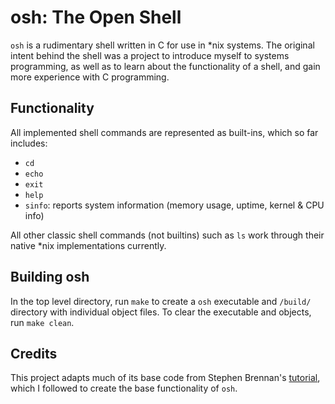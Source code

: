 # osh: The Open Shell

```osh``` is a rudimentary shell written in C for use in *nix systems. The original intent behind the shell was a project to introduce myself to systems programming, as well as to learn about the functionality of a shell, and gain more experience with C programming.

## Functionality

All implemented shell commands are represented as built-ins, which so far includes:
* `cd`
* `echo`
* `exit`
* `help`
* `sinfo`: reports system information (memory usage, uptime, kernel & CPU info)

All other classic shell commands (not builtins) such as `ls` work through their native *nix implementations currently.  

## Building osh

In the top level directory, run ```make``` to create a ```osh``` executable and ```/build/``` directory with individual object files. To clear the executable and objects, run ```make clean```.

## Credits

This project adapts much of its base code from Stephen Brennan's [tutorial](https://brennan.io/2015/01/16/write-a-shell-in-c/), which I followed to create the base functionality of ```osh```.
